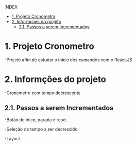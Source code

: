 INDEX

- [1. Projeto Cronometro](#1-projeto-cronometro)
- [2. Informções do projeto](#2-informções-do-projeto)
  - [2.1. Passos a serem Incrementados](#21-passos-a-serem-incrementados)

# 1. Projeto Cronometro 

-Projeto afim de estudar o inicio dos camandos com o React.JS

# 2. Informções do projeto

-Cronometro com tempo decrescente

## 2.1. Passos a serem Incrementados

-Botão de inico, parada e reset

-Seleção de tempo a ser decrescido

-Layout
